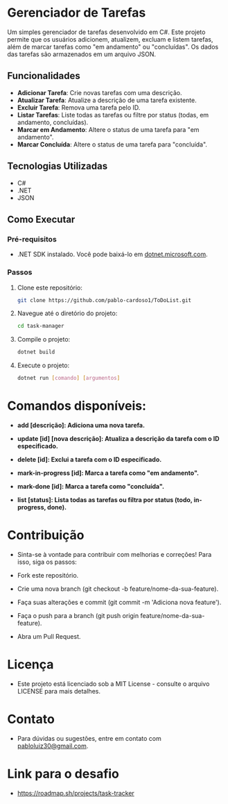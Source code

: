 # Gerenciador de Tarefas

Um simples gerenciador de tarefas desenvolvido em C#. Este projeto permite que os usuários adicionem, atualizem, excluam e listem tarefas, além de marcar tarefas como "em andamento" ou "concluídas". Os dados das tarefas são armazenados em um arquivo JSON.

## Funcionalidades

- **Adicionar Tarefa**: Crie novas tarefas com uma descrição.
- **Atualizar Tarefa**: Atualize a descrição de uma tarefa existente.
- **Excluir Tarefa**: Remova uma tarefa pelo ID.
- **Listar Tarefas**: Liste todas as tarefas ou filtre por status (todas, em andamento, concluídas).
- **Marcar em Andamento**: Altere o status de uma tarefa para "em andamento".
- **Marcar Concluída**: Altere o status de uma tarefa para "concluída".

## Tecnologias Utilizadas

- C#
- .NET
- JSON

## Como Executar

### Pré-requisitos

- .NET SDK instalado. Você pode baixá-lo em [dotnet.microsoft.com](https://dotnet.microsoft.com/download).

### Passos

1. Clone este repositório:
   ```bash
   git clone https://github.com/pablo-cardoso1/ToDoList.git

2. Navegue até o diretório do projeto:
   ```bash
   cd task-manager
   
3. Compile o projeto:
   ```bash
   dotnet build

4. Execute o projeto:
   ```bash
   dotnet run [comando] [argumentos]

# Comandos disponíveis:

- **add [descrição]: Adiciona uma nova tarefa.**

- **update [id] [nova descrição]: Atualiza a descrição da tarefa com o ID especificado.**

- **delete [id]: Exclui a tarefa com o ID especificado.**

- **mark-in-progress [id]: Marca a tarefa como "em andamento".**

- **mark-done [id]: Marca a tarefa como "concluída".**

- **list [status]: Lista todas as tarefas ou filtra por status (todo, in-progress, done).**

# Contribuição

- Sinta-se à vontade para contribuir com melhorias e correções! Para isso, siga os passos:

- Fork este repositório.

- Crie uma nova branch (git checkout -b feature/nome-da-sua-feature).

- Faça suas alterações e commit (git commit -m 'Adiciona nova feature').

- Faça o push para a branch (git push origin feature/nome-da-sua-feature).

- Abra um Pull Request.

# Licença
- Este projeto está licenciado sob a MIT License - consulte o arquivo LICENSE para mais detalhes.

# Contato
- Para dúvidas ou sugestões, entre em contato com pabloluiz30@gmail.com.

# Link para o desafio
- https://roadmap.sh/projects/task-tracker
